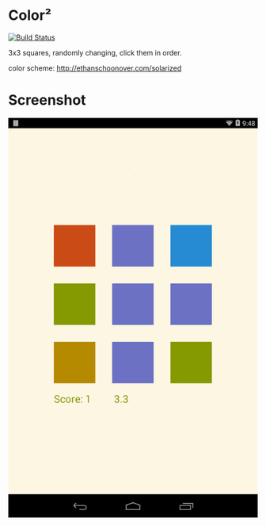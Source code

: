 Color²
======

[![Build Status](https://travis-ci.org/HarrisonCTEC/Color-Squared.svg?branch=master)](https://travis-ci.org/HarrisonCTEC/Color-Squared)

3x3 squares, randomly changing, click them in order.

color scheme: <http://ethanschoonover.com/solarized>

# Screenshot
![Screenshot](screen.png)
